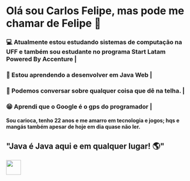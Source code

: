 # Olá sou Carlos Felipe, mas pode me chamar de Felipe 👋
### :computer: Atualmente estou estudando sistemas de computação na UFF e também sou estudante no programa Start Latam Powered By Accenture |
### :book: Estou aprendendo a desenvolver em Java Web |
### :speech_balloon: Podemos conversar sobre qualquer coisa que dê na telha. |
### :grin: Aprendi que o Google é o gps do programador | 




#### Sou carioca, tenho 22 anos e me amarro em tecnologia e jogos; hqs e mangás também apesar de hoje em dia quase não ler.  


## "Java é Java aqui e em qualquer lugar! :earth_americas:" 

<img src="https://user-images.githubusercontent.com/89545100/134685961-eb4c293b-c48b-48be-927e-f872430ca658.gif" width="40" height="40" /> 
